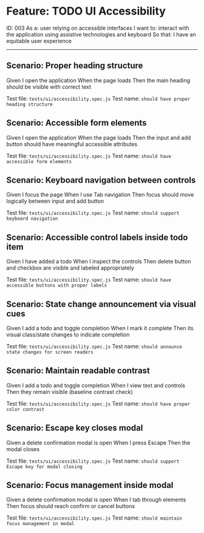 # Feature: TODO UI Accessibility

ID: 003
As a: user relying on accessible interfaces
I want to: interact with the application using assistive technologies and keyboard
So that: I have an equitable user experience

---

## Scenario: Proper heading structure
Given I open the application
When the page loads
Then the main heading should be visible with correct text

Test file: `tests/ui/accessibility.spec.js`
Test name: `should have proper heading structure`

## Scenario: Accessible form elements
Given I open the application
When the page loads
Then the input and add button should have meaningful accessible attributes

Test file: `tests/ui/accessibility.spec.js`
Test name: `should have accessible form elements`

## Scenario: Keyboard navigation between controls
Given I focus the page
When I use Tab navigation
Then focus should move logically between input and add button

Test file: `tests/ui/accessibility.spec.js`
Test name: `should support keyboard navigation`

## Scenario: Accessible control labels inside todo item
Given I have added a todo
When I inspect the controls
Then delete button and checkbox are visible and labeled appropriately

Test file: `tests/ui/accessibility.spec.js`
Test name: `should have accessible buttons with proper labels`

## Scenario: State change announcement via visual cues
Given I add a todo and toggle completion
When I mark it complete
Then its visual class/state changes to indicate completion

Test file: `tests/ui/accessibility.spec.js`
Test name: `should announce state changes for screen readers`

## Scenario: Maintain readable contrast
Given I add a todo and toggle completion
When I view text and controls
Then they remain visible (baseline contrast check)

Test file: `tests/ui/accessibility.spec.js`
Test name: `should have proper color contrast`

## Scenario: Escape key closes modal
Given a delete confirmation modal is open
When I press Escape
Then the modal closes

Test file: `tests/ui/accessibility.spec.js`
Test name: `should support Escape key for modal closing`

## Scenario: Focus management inside modal
Given a delete confirmation modal is open
When I tab through elements
Then focus should reach confirm or cancel buttons

Test file: `tests/ui/accessibility.spec.js`
Test name: `should maintain focus management in modal`
